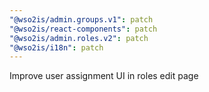 ```yaml
---
"@wso2is/admin.groups.v1": patch
"@wso2is/react-components": patch
"@wso2is/admin.roles.v2": patch
"@wso2is/i18n": patch
---
```


Improve user assignment UI in roles edit page
